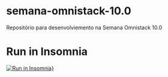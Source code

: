 # semana-omnistack-10.0

Repositório para desenvolviemento na Semana Omnistack 10.0


# Run in Insomnia

[![Run in Insomnia}](https://insomnia.rest/images/run.svg)](https://insomnia.rest/run/?label=DevRadar&uri=https%3A%2F%2Fraw.githubusercontent.com%2FVineasouza%2Fsemana-omnistack-10.0%2Fmaster%2FInsomnia_devradar.json)